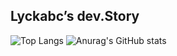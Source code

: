 ## Lyckabc’s dev.Story

![Top Langs](https://github-readme-stats.vercel.app/api/top-langs/?username=lyckabc&layout=donut&theme=transparent&width=400&line_height=20)
![Anurag's GitHub stats](https://github-readme-stats.vercel.app/api?username=lyckabc&show_icons=true&theme=transparent&card_width=5&line_height=28.5)
